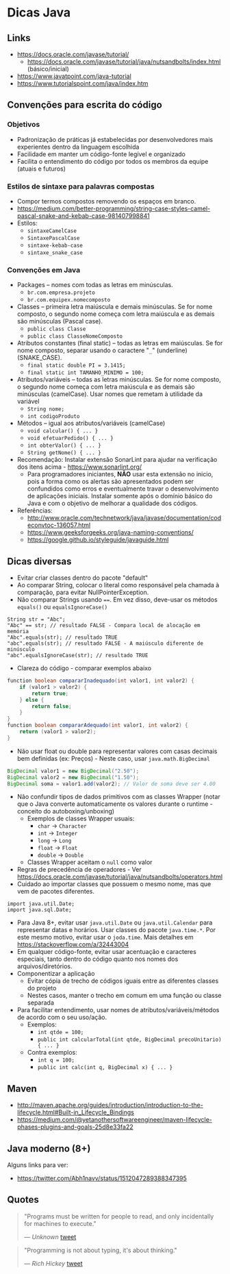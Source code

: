 # Dicas Java

## Links

* <a href="https://docs.oracle.com/javase/tutorial/" target="_blank" rel="nofollow noopener noreferrer">https://docs.oracle.com/javase/tutorial/</a>
    * <a href="https://docs.oracle.com/javase/tutorial/java/nutsandbolts/index.html" target="_blank" rel="nofollow noopener noreferrer">https://docs.oracle.com/javase/tutorial/java/nutsandbolts/index.html</a> (básico/inicial)
* <a href="https://www.javatpoint.com/java-tutorial" target="_blank" rel="nofollow noopener noreferrer">https://www.javatpoint.com/java-tutorial</a>
* <a href="https://www.tutorialspoint.com/java/index.htm" target="_blank" rel="nofollow noopener noreferrer">https://www.tutorialspoint.com/java/index.htm</a>

## Convenções para escrita do código

### Objetivos

* Padronização de práticas já estabelecidas por desenvolvedores mais experientes dentro da linguagem escolhida
* Facilidade em manter um código-fonte legível e organizado
* Facilita o entendimento do código por todos os membros da equipe (atuais e futuros)

### Estilos de sintaxe para palavras compostas

* Compor termos compostos removendo os espaços em branco.
* https://medium.com/better-programming/string-case-styles-camel-pascal-snake-and-kebab-case-981407998841
* Estilos:
    * `sintaxeCamelCase`
    * `SintaxePascalCase`
    * `sintaxe-kebab-case`
    * `sintaxe_snake_case`

### Convenções em Java

* Packages – nomes com todas as letras em minúsculas.
    * `br.com.empresa.projeto`
    * `br.com.equipex.nomecomposto`
* Classes – primeira letra maiúscula e demais minúsculas. Se for nome composto, o segundo nome começa com letra maiúscula e as demais são minúsculas (Pascal case).
    * `public class Classe`
    * `public class ClasseNomeComposto`
* Atributos constantes (final static) – todas as letras em maiúsculas. Se for nome composto, separar usando o caractere "`_`" (underline) (SNAKE_CASE).
    * `final static double PI = 3.1415;`
    * `final static int TAMANHO_MINIMO = 100;`
* Atributos/variáveis – todas as letras minúsculas. Se for nome composto, o segundo nome começa com letra maiúscula e as demais são minúsculas (camelCase). Usar nomes que remetam à utilidade da variável
    * `String nome;`
    * `int codigoProduto`
* Métodos – igual aos atributos/variáveis (camelCase)
    * `void calcular() { ... }`
    * `void efetuarPedido() { ... }`
    * `int obterValor() { ... }`
    * `String getNome() { ... }`
* Recomendação: Instalar extensão SonarLint para ajudar na verificação dos itens acima - https://www.sonarlint.org/
    * Para programadores iniciantes, **NÃO** usar esta extensão no inicio, pois a forma como os alertas são apresentados podem ser confundidos como erros e eventualmente travar o desenvolvimento de aplicações iniciais. Instalar somente após o domínio básico do Java e com o objetivo de melhorar a qualidade dos códigos.
* Referências:
    * http://www.oracle.com/technetwork/java/javase/documentation/codeconvtoc-136057.html
    * https://www.geeksforgeeks.org/java-naming-conventions/
    * https://google.github.io/styleguide/javaguide.html

## Dicas diversas

* Evitar criar classes dentro do pacote "default"
* Ao comparar String, colocar o literal como responsável pela chamada à comparação, para evitar NullPointerException.
* Não comparar Strings usando `==`. Em vez disso, deve-usar os métodos `equals()` ou `equalsIgnoreCase()`
```
String str = "Abc";
"Abc" == str; // resultado FALSE - Compara local de alocação em memória
"Abc".equals(str); // resultado TRUE
"abc".equals(str); // resultado FALSE - A maiúsculo diferente de minúsculo
"abc".equalsIgnoreCase(str); // resultado TRUE
```
* Clareza do código - comparar exemplos abaixo
```java
function boolean compararInadequado(int valor1, int valor2) {
    if (valor1 > valor2) {
        return true;
    } else {
        return false;
    }
}
function boolean compararAdequado(int valor1, int valor2) {
    return (valor1 > valor2);
}
```
* Não usar float ou double para representar valores com casas decimais bem definidas (ex: Preços) - Neste caso, usar `java.math.BigDecimal`
```java
BigDecimal valor1 = new BigDecimal("2.50");
BigDecimal valor2 = new BigDecimal("1.50");
BigDecimal soma = valor1.add(valor2); // Valor de soma deve ser 4.00
```
* Não confundir tipos de dados primitivos com as classes Wrapper (notar que o Java converte automaticamente os valores durante o runtime - conceito do autoboxing/unboxing)
    * Exemplos de classes Wrapper usuais:
        * `char` -> `Character`
        * `int` -> `Integer`
        * `long` -> `Long`
        * `float` -> `Float`
        * `double` -> `Double`
    * Classes Wrapper aceitam o `null` como valor
* Regras de precedência de operadores - Ver https://docs.oracle.com/javase/tutorial/java/nutsandbolts/operators.html
* Cuidado ao importar classes que possuem o mesmo nome, mas que vem de pacotes diferentes.
```
import java.util.Date;
import java.sql.Date;
```
* Para Java 8+, evitar usar `java.util.Date` ou `java.util.Calendar` para representar datas e horários. Usar classes do pacote `java.time.*`. Por este mesmo motivo, evitar usar o `joda.time`. Mais detalhes em https://stackoverflow.com/a/32443004
* Em qualquer código-fonte, evitar usar acentuação e caracteres especiais, tanto dentro do código quanto nos nomes dos arquivos/diretórios.
* Componentizar a aplicação
    * Evitar cópia de trecho de códigos iguais entre as diferentes classes do projeto
    * Nestes casos, manter o trecho em comum em uma função ou classe separada
 * Para facilitar entendimento, usar nomes de atributos/variáveis/métodos de acordo com o seu uso/ação.
     * Exemplos:
         * `int qtde = 100;`
         * `public int calcularTotal(int qtde, BigDecimal precoUnitario) { ... }`
     * Contra exemplos:
         * `int q = 100;`
         * `public int calc(int q, BigDecimal x) { ... }`

## Maven

* <a href="http://maven.apache.org/guides/introduction/introduction-to-the-lifecycle.html#Built-in_Lifecycle_Bindings" target="_blank" rel="nofollow noopener noreferrer">http://maven.apache.org/guides/introduction/introduction-to-the-lifecycle.html#Built-in_Lifecycle_Bindings</a>
* <a href="https://medium.com/@yetanothersoftwareengineer/maven-lifecycle-phases-plugins-and-goals-25d8e33fa22" target="_blank" rel="nofollow noopener noreferrer">https://medium.com/@yetanothersoftwareengineer/maven-lifecycle-phases-plugins-and-goals-25d8e33fa22</a>

## Java moderno (8+)

Alguns links para ver:

* <a href="https://twitter.com/Abh1navv/status/1512047289388347395" target="_blank" rel="nofollow noopener noreferrer">https://twitter.com/Abh1navv/status/1512047289388347395</a>


## Quotes

> "Programs must be written for people to read, and only incidentally for machines to execute."
> 
> &mdash; <cite>Unknown</cite> <a href="https://twitter.com/MakadiaHarsh/status/1512821254318870537" target="_blank" rel="nofollow noopener noreferrer">tweet</a>

> "Programming is not about typing, it's about thinking."
> 
>  &mdash; <cite>Rich Hickey</cite> <a href="https://twitter.com/CodeWisdom/status/1511684402039959555" target="_blank" rel="nofollow noopener noreferrer">tweet</a>

